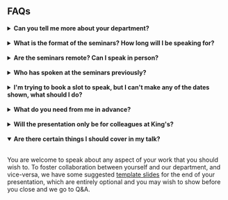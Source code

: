 ## FAQs

<details>
  
  <summary><b>Can you tell me more about your department?</b></summary>
  
  <br />
  
  The Department of Population Health Sciences is at the forefront of research into population health and primary care, social sciences and policy, epidemiology, informatics, statistics and health economics. 
  Based at King’s College London’s Guy’s and Denmark hill campuses, the department comprises over 160 academics working with large datasets to better understand chronic conditions such as stroke, working to highlight and address inequalities in access to treatment, and working to evaluate therapies and different models of care. 
  More details about the department can be found <a href="https://www.kcl.ac.uk/slcps/our-departments/population-health-sciences">here</a>.   

</details>

<br />

<details>
  
  <summary><b>What is the format of the seminars? How long will I be speaking for?</b></summary>
  
  <br />
  
  Our seminars are an hour long and are held <b>every Wednesday</b> at <b>3pm</b> in the Autumn and Spring academic terms. 
  After a short introduction from the session chair, speakers usually present for around <b>40 minutes</b>, but speaking for a shorter period is also fine. 
  Following your presentation, the chair will host a <b>Q&A</b> for you, where staff from our department will be able to ask questions about (and hopefully provide useful input on) your work.    

</details>

<br />

<details>
  
  <summary><b>Are the seminars remote? Can I speak in person? </b></summary>
  
  <br />
  
  To make the session as accessible to everyone as possible, our seminars are <b>remote</b> by default. 
  Details about how to join the Teams call will be sent to you in advance of the day. 
  We ask that you join the session at <b>2.55</b> if possible, to give you a chance to check your audio and microphone. 
  If you do not feel that your remote setup is suitable to give a presentation, we can arrange for the presentation to be given at King’s. 
  Please let us know if this is the case.    

</details>

<br />

<details>
  
  <summary><b>Who has spoken at the seminars previously?</b></summary>
  
  <br />
  
  We have been lucky enough to have a range of speakers from impressive backgrounds present at our seminar series. You can find details of these presentations using the link to the left. 

</details>

<br />

<details>
  
  <summary><b>I'm trying to book a slot to speak, but I can't make any of the dates shown, what should I do?</b></summary>
  
  <br />
  
  We really appreciate your interest in speaking at our seminar series, and try our best to make available a wide range of dates for you to choose for your talk, as far in advance as possible. 
  While later dates might be preferable, it is important for us to fill the schedule chronologically. 
  We therefore ask for you to select from those dates currently shown, if at all possible. 
  If you have other events scheduled that clash with each of the hour slots shown, please get in touch, and we'll endeavour to let you know as soon as later slots become available.

</details>

<br />

<details>
  
  <summary><b>What do you need from me in advance?</b></summary>
  
  <br />
  
  We don’t require your slides in advance or anything like that, but a <b>title</b> for your talk, a <b>short biography</b>, and confirmation as to whether you are happy for your talk to be <b>recorded</b> or not, so it can be shared with colleagues who cannot join, would be great.   

</details>

<br />

<details>
  
  <summary><b>Will the presentation only be for colleagues at King's?</b></summary>
  
  <br />
  
  Most of our core audience attend from King's, but we often welcome external individuals into our seminar audience too.    

</details>

<br />

<details open>
  
  <summary><b>Are there certain things I should cover in my talk?</b></summary>
  
  <br />
  
  You are welcome to speak about any aspect of your work that you should wish to. 
  To foster collaboration between yourself and our department, and vice-versa, we have some suggested <a href="kclphs-seminar-template.pptx">template slides</a> for the end of your presentation, which are entirely optional and you may wish to show before you close and we go to Q&A.    

</details>
